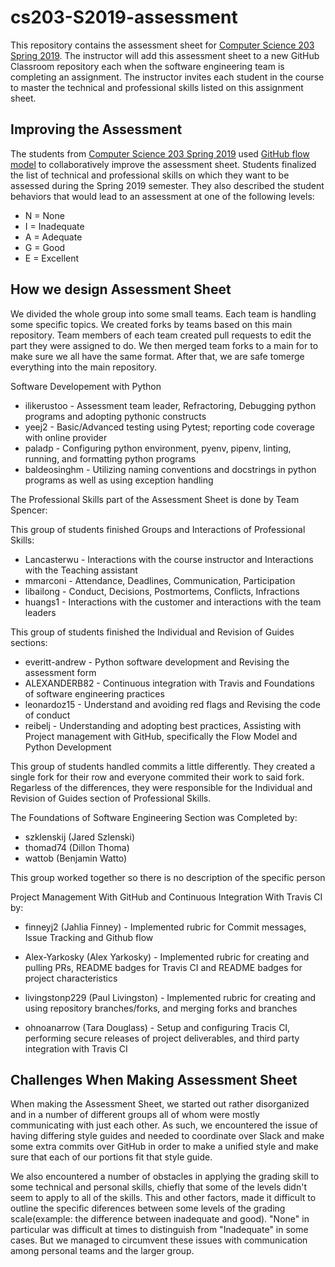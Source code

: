# cs203-S2019-assessment

This repository contains the assessment sheet for [Computer Science 203 Spring
2019](https://www.gregorykapfhammer.com/teaching/cs203S2019/). The instructor
will add this assessment sheet to a new GitHub Classroom repository each when
the software engineering team is completing an assignment. The instructor
invites each student in the course to master the technical and professional
skills listed on this assignment sheet.

## Improving the Assessment

The students from [Computer Science 203 Spring
2019](https://www.gregorykapfhammer.com/teaching/cs203S2019/) used [GitHub flow
model](https://help.github.com/articles/github-flow/) to collaboratively improve
the assessment sheet. Students finalized the list of technical and
professional skills on which they want to be assessed during the Spring 2019
semester. They also described the student behaviors that would lead to an
assessment at one of the following levels:

* N = None
* I = Inadequate
* A = Adequate
* G = Good
* E = Excellent

## How we design Assessment Sheet

We divided the whole group into some small teams. Each team is handling some specific
topics. We created forks by teams based on this main repository. Team members of
each team created pull requests to edit the part they were assigned to do. We
then merged team forks to a main for to make sure we all have the same format.
After that, we are safe tomerge everything into the main repository.

Software Developement with Python

* ilikerustoo - Assessment team leader, Refractoring, Debugging python
  programs and adopting pythonic constructs
* yeej2 - Basic/Advanced testing using Pytest; reporting code
  coverage with online provider
* paladp - Configuring python environment, pyenv, pipenv, linting,
  running, and formatting python programs
* baldeosinghm - Utilizing naming conventions and docstrings in python
  programs as well as using exception handling

The Professional Skills part of the Assessment Sheet is done by Team Spencer:

This group of students finished Groups and Interactions of Professional Skills:

* Lancasterwu - Interactions with the course instructor and Interactions with the
  Teaching assistant
* mmarconi - Attendance, Deadlines, Communication, Participation
* libailong - Conduct, Decisions, Postmortems, Conflicts, Infractions
* huangs1 - Interactions with the customer and interactions with the team leaders

This group of students finished the Individual and Revision of Guides sections:

* everitt-andrew - Python software development and Revising the assessment form
* ALEXANDERB82 - Continuous integration with Travis and Foundations of software
  engineering practices
* leonardoz15 - Understand and avoiding red flags and Revising the code of conduct
* reibelj - Understanding and adopting best practices, Assisting with Project management
  with GitHub, specifically the Flow Model and Python Development

This group of students handled commits a little differently. They created a single
fork for their row and everyone commited their work to said fork. Regarless of the
differences, they were responsible for the Individual and Revision of Guides
section of Professional Skills.

The Foundations of Software Engineering Section was Completed by:

* szklenskij (Jared Szlenski)
* thomad74 (Dillon Thoma)
* wattob (Benjamin Watto)

This group worked together so  there is no description of the specific person

Project Management With GitHub and Continuous Integration With Travis CI by:

* finneyj2 (Jahlia Finney) - Implemented rubric for Commit messages, Issue Tracking
and Github flow

* Alex-Yarkosky (Alex Yarkosky) - Implemented rubric for creating and pulling
  PRs, README badges for Travis CI and README badges for project characteristics
* livingstonp229 (Paul Livingston) - Implemented rubric for creating and using repository
  branches/forks, and merging forks and branches
* ohnoanarrow (Tara Douglass) - Setup and configuring Tracis CI, performing secure
  releases of project deliverables, and third party integration with Travis CI

## Challenges When Making Assessment Sheet

When making the Assessment Sheet, we started out rather disorganized and in
a number of different groups all of whom were mostly communicating with just
each other. As such, we encountered the issue of having differing style
guides and needed to coordinate over Slack and make some extra commits over
GitHub in order to make a unified style and make sure that each of our
portions fit that style guide.

We also encountered a number of obstacles in applying the grading skill to
some technical and personal skills, chiefly that some of the levels didn't
seem to apply to all of the skills. This and other factors, made it
difficult to outline the specific diferences between some levels of the
grading scale(example: the difference between inadequate and good).
"None" in particular was difficult at times to distinguish from
"Inadequate" in some cases. But we managed to circumvent these issues
with communication among personal teams and the larger group.
